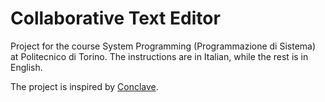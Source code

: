 # Collaborative Text Editor
Project for the course System Programming (Programmazione di Sistema) at Politecnico di Torino. The instructions are in Italian, while the rest is in English.

The project is inspired by [Conclave](https://conclave-team.github.io/conclave-site/).
